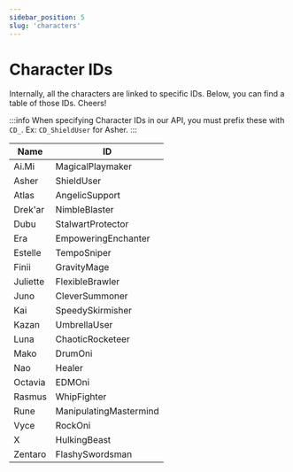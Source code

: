 ```yaml
---
sidebar_position: 5
slug: 'characters'
---
```


# Character IDs

Internally, all the characters are linked to specific IDs. Below, you can find a table of those IDs. Cheers!

:::info
When specifying Character IDs in our API, you must prefix these with `CD_`. Ex: `CD_ShieldUser` for Asher.
:::

| Name     | ID                     |
| -------- | ---------------------- |
| Ai.Mi    | MagicalPlaymaker       |
| Asher    | ShieldUser             |
| Atlas    | AngelicSupport         |
| Drek'ar  | NimbleBlaster          |
| Dubu     | StalwartProtector      |
| Era      | EmpoweringEnchanter    |
| Estelle  | TempoSniper            |
| Finii    | GravityMage            |
| Juliette | FlexibleBrawler        |
| Juno     | CleverSummoner         |
| Kai      | SpeedySkirmisher       |
| Kazan    | UmbrellaUser           |
| Luna     | ChaoticRocketeer       |
| Mako     | DrumOni                |
| Nao      | Healer                 |
| Octavia  | EDMOni                 |
| Rasmus   | WhipFighter            |
| Rune     | ManipulatingMastermind |
| Vyce     | RockOni                |
| X        | HulkingBeast           |
| Zentaro  | FlashySwordsman        |